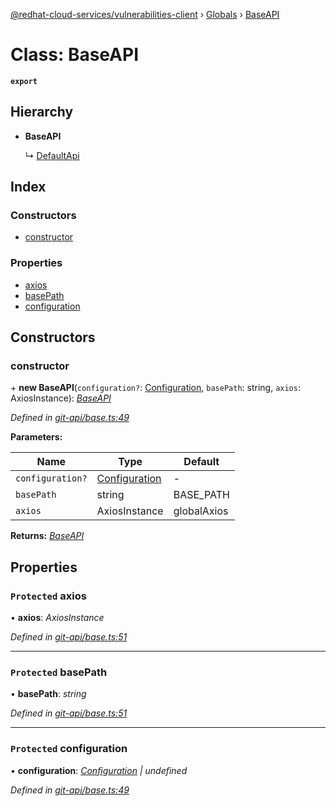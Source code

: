 [@redhat-cloud-services/vulnerabilities-client](../README.md) › [Globals](../globals.md) › [BaseAPI](baseapi.md)

# Class: BaseAPI

**`export`** 

## Hierarchy

* **BaseAPI**

  ↳ [DefaultApi](defaultapi.md)

## Index

### Constructors

* [constructor](baseapi.md#constructor)

### Properties

* [axios](baseapi.md#protected-axios)
* [basePath](baseapi.md#protected-basepath)
* [configuration](baseapi.md#protected-configuration)

## Constructors

###  constructor

\+ **new BaseAPI**(`configuration?`: [Configuration](configuration.md), `basePath`: string, `axios`: AxiosInstance): *[BaseAPI](baseapi.md)*

*Defined in [git-api/base.ts:49](https://github.com/RedHatInsights/javascript-clients.gi/blob/master/packages/vulnerabilities/git-api/base.ts#L49)*

**Parameters:**

Name | Type | Default |
------ | ------ | ------ |
`configuration?` | [Configuration](configuration.md) | - |
`basePath` | string | BASE_PATH |
`axios` | AxiosInstance | globalAxios |

**Returns:** *[BaseAPI](baseapi.md)*

## Properties

### `Protected` axios

• **axios**: *AxiosInstance*

*Defined in [git-api/base.ts:51](https://github.com/RedHatInsights/javascript-clients.gi/blob/master/packages/vulnerabilities/git-api/base.ts#L51)*

___

### `Protected` basePath

• **basePath**: *string*

*Defined in [git-api/base.ts:51](https://github.com/RedHatInsights/javascript-clients.gi/blob/master/packages/vulnerabilities/git-api/base.ts#L51)*

___

### `Protected` configuration

• **configuration**: *[Configuration](configuration.md) | undefined*

*Defined in [git-api/base.ts:49](https://github.com/RedHatInsights/javascript-clients.gi/blob/master/packages/vulnerabilities/git-api/base.ts#L49)*
